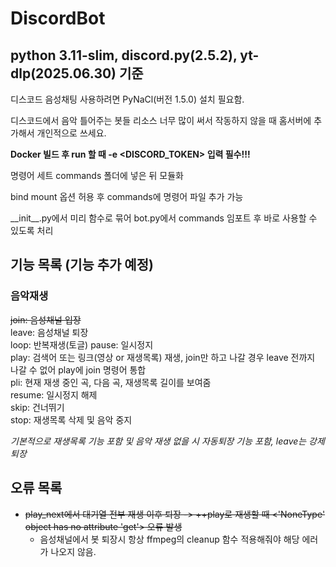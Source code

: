 # DiscordBot
## python 3.11-slim, discord.py(2.5.2), yt-dlp(2025.06.30) 기준

디스코드 음성채팅 사용하려면 PyNaCl(버전 1.5.0) 설치 필요함.  

디스코드에서 음악 틀어주는 봇들 리소스 너무 많이 써서 작동하지 않을 때 홈서버에 추가해서 개인적으로 쓰세요.

**Docker 빌드 후 run 할 때 -e <DISCORD_TOKEN> 입력 필수!!!**

명령어 세트 commands 폴더에 넣은 뒤 모듈화  

bind mount 옵션 허용 후 commands에 명령어 파일 추가 가능  

\_\_init\_\_.py에서 미리 함수로 묶어 bot.py에서 commands 임포트 후 바로 사용할 수 있도록 처리

## 기능 목록 (기능 추가 예정)
### 음악재생
~~join: 음성채널 입장~~  
leave: 음성채널 퇴장  
loop: 반복재생(토글)
pause: 일시정지  
play: 검색어 또는 링크(영상 or 재생목록) 재생, join만 하고 나갈 경우 leave 전까지 나갈 수 없어 play에 join 명령어 통합  
pli: 현재 재생 중인 곡, 다음 곡, 재생목록 길이를 보여줌  
resume: 일시정지 해제  
skip: 건너뛰기  
stop: 재생목록 삭제 및 음악 중지  

_기본적으로 재생목록 기능 포함 및 음악 재생 없을 시 자동퇴장 기능 포함, leave는 강제퇴장_  
## 오류 목록
- ~~play_next에서 대기열 전부 재생 이후 퇴장 -> ++play로 재생할 때 <'NoneType' object has no attribute 'get'> 오류 발생~~  
  - 음성채널에서 봇 퇴장시 항상 ffmpeg의 cleanup 함수 적용해줘야 해당 에러가 나오지 않음.
